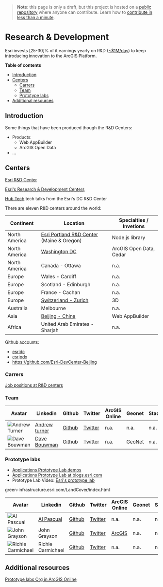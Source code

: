 > **Note**: this page is only a draft, but this project is hosted on a [public repository](https://github.com/hhkaos/awesome-arcgis) where anyone can contribute. Learn how to [contribute in less than a minute](https://github.com/hhkaos/awesome-arcgis/blob/master/CONTRIBUTING.md#contributions).

# Research & Development

Esri invests [25-30]% of it earnings yearly on R&D ([~$1M/day](https://youtu.be/qNrySnLVJ_A?t=7m48s)) to keep introducing innovation to the ArcGIS Platform.

<!-- START doctoc generated TOC please keep comment here to allow auto update -->
<!-- DON'T EDIT THIS SECTION, INSTEAD RE-RUN doctoc TO UPDATE -->
**Table of contents**

- [Introduction](#introduction)
- [Centers](#centers)
  - [Carrers](#carrers)
  - [Team](#team)
  - [Prototype labs](#prototype-labs)
- [Additional resources](#additional-resources)

<!-- END doctoc generated TOC please keep comment here to allow auto update -->

## Introduction

Some things that have been produced though the R&D Centers:

* Products:
  * Web AppBuilder
  * ArcGIS Open Data
* ...

## Centers

[Esri R&D Center](https://www.youtube.com/channel/UCCLioxZosWvNggiM67UIeFQ)

[Esri's Research & Development Centers](https://www.youtube.com/watch?v=_tMpRJJXMIQ)

[Hub Tech](https://vimeo.com/user85753599) tech talks from the Esri's DC R&D Center

There are eleven R&D centers around the world:

|Continent|Location|Specialties / Invetions
|---|---|---|
|North America|[Esri Portland R&D Center](http://pdx.esri.com/) (Maine & Oregon)|Node.js library|
|North America|[Washington DC](http://dc.esri.com/)|ArcGIS Open Data, Cedar
|North America|Canada - Ottawa|n.a.|
|Europe|Wales - Cardiff|n.a.|
|Europe|Scotland - Edinburgh|n.a.|
|Europe|France - Cachan|n.a.|
|Europe|[Switzerland - Zurich](https://www.google.es/search?q=esri+research+and+development+zurich)|3D
|Australia|Melbourne|n.a.|
|Asia|[Beijing - China](http://www.esri.com/landing-pages/careers/devcenter)|Web AppBuilder|
|Africa|United Arab Emirates - Sharjah| n.a.|

Github accounts:
* [esridc](https://github.com/esridc)
* [esripdx](https://github.com/esripdx)
* https://github.com/Esri-DevCenter-Beijing

### Carrers

[Job positions at R&D centers](http://pdx.esri.com/careers/#jobs)

### Team

|Avatar|Linkedin|Github|Twitter|ArcGIS Online|Geonet|Stackoverflow|
|---|---|---|---|---|---|---|
|![Andrew Turner](https://avatars2.githubusercontent.com/u/1218?v=3&s=50)|[Andrew turner](https://www.linkedin.com/in/ajturner/)|[Github](https://github.com/ajturner)|[Twitter](https://twitter.com/ajturner)|n.a.|n.a.|n.a.
|![Dave Bouwman](https://avatars2.githubusercontent.com/u/119129?v=3&s=50)|[Dave Bouwman](https://www.linkedin.com/in/davebouwman)|[Github](https://github.com/dbouwman)|[Twitter](https://twitter.com/dbouwman)|n.a.|[GeoNet](https://community.esri.com/people/dbouwman)|n.a.|


### Prototype labs

* [Applications Prototype Lab demos](https://maps.esri.com/portal/WebApps/index.html)
* [Applications Prototype Lab at blogs.esri.com](https://community.esri.com/groups/applications-prototype-lab/pages/apl-blog)
* Prototype Lab Video: [Esri's prototype lab](https://www.youtube.com/watch?v=zeNTqlTXkQg)

green-infrastructure.esri.com/LandCover/index.html

|Avatar|Linkedin|Github|Twitter|ArcGIS Online|Geonet|Stackoverflow|
|---|---|---|---|---|---|---|
|![Al Pascual](https://avatars3.githubusercontent.com/u/467682?v=3&s=50)|[Al Pascual](https://www.linkedin.com/in/alpascual/)|[Github](https://github.com/alpascual)|[Twitter](https://twitter.com/alpascual)|n.a.|n.a.|n.a.|
|![John Grayson](https://avatars2.githubusercontent.com/u/5324720?v=3&s=50)|John Grayson|[Github](https://github.com/jgrayson-apl)|[Twitter](https://twitter.com/johndgrayson9)|[ArcGIS](http://www.arcgis.com/home/search.html?q=owner%3Ajgrayson)|n.a.|n.a.|
|![Richie Carmichael](https://avatars1.githubusercontent.com/u/2531121?v=3&s=50)|Richie Carmichael|[Github](https://github.com/richiecarmichael)|[Twitter](https://twitter.com/KiwiRichie?s=03)|n.a.|n.a.|n.a.

## Additional resources

[Prototype labs Org in ArcGIS Online](https://www.arcgis.com/home/search.html?q=orgid%3A6DIQcwlPy8knb6sg&start=1&sortOrder=desc&sortField=numviews#content)
